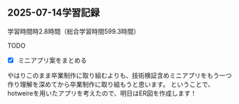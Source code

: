 ## 2025-07-14学習記録
学習時間時2.8時間（総合学習時間599.3時間）

TODO
- [x] ミニアプリ案をまとめる


やはりこのまま卒業制作に取り組むよりも、技術検証含めミニアプリをもう一つ作り理解を深めてから卒業制作に取り組もうと思います。
ということで、hotweireを用いたアプリを考えたので、明日はER図を作成します！
